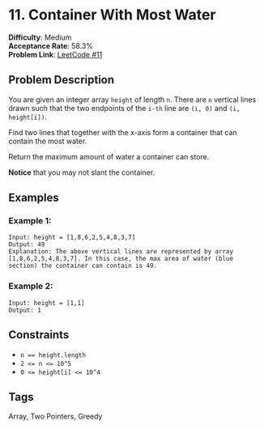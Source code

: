 # 11. Container With Most Water

**Difficulty**: Medium  
**Acceptance Rate**: 58.3%  
**Problem Link**: [LeetCode #11](https://leetcode.com/problems/container-with-most-water/)

## Problem Description

You are given an integer array `height` of length `n`. There are `n` vertical lines drawn such that the two endpoints of the `i-th` line are `(i, 0)` and `(i, height[i])`.

Find two lines that together with the x-axis form a container that can contain the most water.

Return the maximum amount of water a container can store.

**Notice** that you may not slant the container.

## Examples

### Example 1:
```
Input: height = [1,8,6,2,5,4,8,3,7]
Output: 49
Explanation: The above vertical lines are represented by array [1,8,6,2,5,4,8,3,7]. In this case, the max area of water (blue section) the container can contain is 49.
```

### Example 2:
```
Input: height = [1,1]
Output: 1
```

## Constraints

- `n == height.length`
- `2 <= n <= 10^5`
- `0 <= height[i] <= 10^4`

## Tags
Array, Two Pointers, Greedy